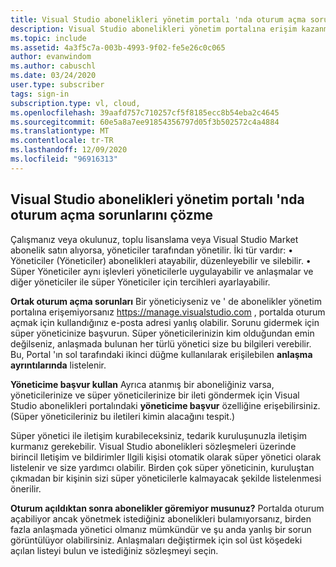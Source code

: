 ```yaml
---
title: Visual Studio abonelikleri yönetim portalı 'nda oturum açma sorunlarını çözün | Microsoft Docs
description: Visual Studio abonelikleri yönetim portalına erişim kazanmasıyla ilgili yaygın sorunları çözmeyi öğrenin
ms.topic: include
ms.assetid: 4a3f5c7a-003b-4993-9f02-fe5e26c0c065
author: evanwindom
ms.author: cabuschl
ms.date: 03/24/2020
user.type: subscriber
tags: sign-in
subscription.type: vl, cloud,
ms.openlocfilehash: 39aafd757c710257cf5f8185ecc8b54eba2c4645
ms.sourcegitcommit: 60e5a8a7ee91854356797d05f3b502572c4a4884
ms.translationtype: MT
ms.contentlocale: tr-TR
ms.lasthandoff: 12/09/2020
ms.locfileid: "96916313"
---
```

## <a name="resolve-issues-signing-in-to-visual-studio-subscriptions-administration-portal"></a>Visual Studio abonelikleri yönetim portalı 'nda oturum açma sorunlarını çözme
Çalışmanız veya okulunuz, toplu lisanslama veya Visual Studio Market abonelik satın alıyorsa, yöneticiler tarafından yönetilir.  İki tür vardır: • Yöneticiler (Yöneticiler) abonelikleri atayabilir, düzenleyebilir ve silebilir.
• Süper Yöneticiler aynı işlevleri yöneticilerle uygulayabilir ve anlaşmalar ve diğer yöneticiler ile süper Yöneticiler için tercihleri ayarlayabilir.  

**Ortak oturum açma sorunları** Bir yöneticiyseniz ve ' de abonelikler yönetim portalına erişemiyorsanız https://manage.visualstudio.com , portalda oturum açmak için kullandığınız e-posta adresi yanlış olabilir.  Sorunu gidermek için süper yöneticinize başvurun.  Süper yöneticilerinizin kim olduğundan emin değilseniz, anlaşmada bulunan her türlü yönetici size bu bilgileri verebilir.  Bu, Portal 'ın sol tarafındaki ikinci düğme kullanılarak erişilebilen **anlaşma ayrıntılarında** listelenir.

**Yöneticime başvur kullan** Ayrıca atanmış bir aboneliğiniz varsa, yöneticilerinize ve süper yöneticilerinize bir ileti göndermek için Visual Studio abonelikleri portalındaki **yöneticime başvur** özelliğine erişebilirsiniz.  (Süper yöneticileriniz bu iletileri kimin alacağını tespit.)

Süper yönetici ile iletişim kurabileceksiniz, tedarik kuruluşunuzla iletişim kurmanız gerekebilir.  Visual Studio abonelikleri sözleşmeleri üzerinde birincil Iletişim ve bildirimler Ilgili kişisi otomatik olarak süper yönetici olarak listelenir ve size yardımcı olabilir.  Birden çok süper yöneticinin, kuruluştan çıkmadan bir kişinin sizi süper yöneticilerle kalmayacak şekilde listelenmesi önerilir.

**Oturum açıldıktan sonra abonelikler göremiyor musunuz?**
Portalda oturum açabiliyor ancak yönetmek istediğiniz abonelikleri bulamıyorsanız, birden fazla anlaşmada yönetici olmanız mümkündür ve şu anda yanlış bir sorun görüntülüyor olabilirsiniz.  Anlaşmaları değiştirmek için sol üst köşedeki açılan listeyi bulun ve istediğiniz sözleşmeyi seçin.  
